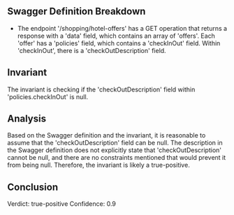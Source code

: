 ## Swagger Definition Breakdown
- The endpoint '/shopping/hotel-offers' has a GET operation that returns a response with a 'data' field, which contains an array of 'offers'. Each 'offer' has a 'policies' field, which contains a 'checkInOut' field. Within 'checkInOut', there is a 'checkOutDescription' field.

## Invariant
The invariant is checking if the 'checkOutDescription' field within 'policies.checkInOut' is null.

## Analysis
Based on the Swagger definition and the invariant, it is reasonable to assume that the 'checkOutDescription' field can be null. The description in the Swagger definition does not explicitly state that 'checkOutDescription' cannot be null, and there are no constraints mentioned that would prevent it from being null. Therefore, the invariant is likely a true-positive.

## Conclusion
Verdict: true-positive
Confidence: 0.9
